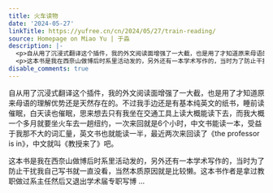 ```yaml
---
title: 火车读物
date: '2024-05-27'
linkTitle: https://yufree.cn/cn/2024/05/27/train-reading/
source: Homepage on Miao Yu | 于淼
description: |-
  <p>自从用了沉浸式翻译这个插件，我的外文阅读面增强了一大截，也是用了才知道原来母语的理解优势还是天然存在的。不过我手边还是有基本纯英文的纸书，睡前读催眠，白天读也催眠，思来想去只有我坐在交通工具上读大概能读下去，而我大概一个多月就要坐火车去一趟纽约，一次来回就是6个小时，中文书能读一本，受益于我那不大的词汇量，英文书也就能读一半，最近两次来回读了《the professor is in》，中文就叫《教授来了》吧。</p>
  <p>这本书是我在西奈山做博后时系里活动发的，另外还有一本学术写作的，当时为了防止干扰我自己写书就一直没看，当然本质原因就是比较懒。这本书作者是拿过教职做过系主任然后又退出学术届专职写博 ...
disable_comments: true
---
```

<p>自从用了沉浸式翻译这个插件，我的外文阅读面增强了一大截，也是用了才知道原来母语的理解优势还是天然存在的。不过我手边还是有基本纯英文的纸书，睡前读催眠，白天读也催眠，思来想去只有我坐在交通工具上读大概能读下去，而我大概一个多月就要坐火车去一趟纽约，一次来回就是6个小时，中文书能读一本，受益于我那不大的词汇量，英文书也就能读一半，最近两次来回读了《the professor is in》，中文就叫《教授来了》吧。</p>
<p>这本书是我在西奈山做博后时系里活动发的，另外还有一本学术写作的，当时为了防止干扰我自己写书就一直没看，当然本质原因就是比较懒。这本书作者是拿过教职做过系主任然后又退出学术届专职写博 ...